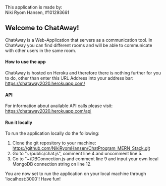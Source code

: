 This application is made by:\
Niki Ryom Hansen, #101293661


## Welcome to ChatAway!
ChatAway is a Web-Application that servers as a communication tool.
In ChatAway you can find different rooms and will be able to communicate with other
users in the same room.

#### How to use the app
ChatAway is hosted on Heroku and therefore there is nothing further for you to do, 
other than enter this URL Address into your address bar:\
https://chataway2020.herokuapp.com/

#### API
For information about available API calls please visit:\
https://chataway2020.herokuapp.com/api

#### Run it locally
To run the application locally do the following:
1. Clone the git repository to your machine: https://github.com/NikiRyomHansen/ChatProgram_MERN_Stack.git
2. Go to "~/public/chat.js", comment line 4 and uncomment line 5.
3. Go to "~/DBConnection.js and comment line 9 and input your own local MongoDB connection string on line 12.

You are now set to run the application on your local machine through 'localhost:3000'! Have fun!
> 
